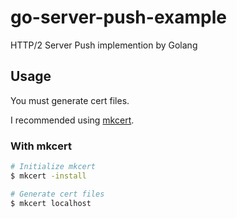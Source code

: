 # go-server-push-example
HTTP/2 Server Push implemention by Golang

## Usage
You must generate cert files.

I recommended using [mkcert](https://github.com/FiloSottile/mkcert).

### With mkcert
```sh
# Initialize mkcert
$ mkcert -install

# Generate cert files
$ mkcert localhost
```
